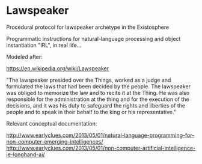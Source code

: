 Lawspeaker
==========

Procedural protocol for lawspeaker archetype in the Existosphere

Programmatic instructions for natural-language processing and object instantiation "IRL", in real life...

Modeled after:

https://en.wikipedia.org/wiki/Lawspeaker

"The lawspeaker presided over the Things, worked as a judge and formulated the laws that had been decided by the people. The lawspeaker was obliged to memorize the law and to recite it at the Thing. He was also responsible for the administration at the thing and for the execution of the decisions, and it was his duty to safeguard the rights and liberties of the people and to speak in their behalf to the king or his representative."

Relevant conceptual documentation:

http://www.earlyclues.com/2013/05/01/natural-language-programming-for-non-computer-emerging-intelligences/
http://www.earlyclues.com/2013/05/01/non-computer-artificial-intelligence-ie-longhand-ai/
